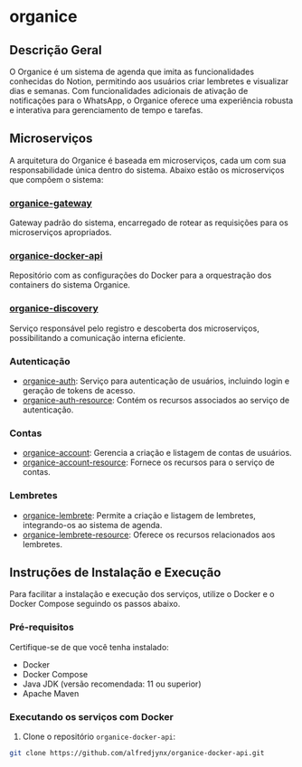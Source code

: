 # organice

## Descrição Geral

O Organice é um sistema de agenda que imita as funcionalidades conhecidas do Notion, permitindo aos usuários criar lembretes e visualizar dias e semanas. Com funcionalidades adicionais de ativação de notificações para o WhatsApp, o Organice oferece uma experiência robusta e interativa para gerenciamento de tempo e tarefas.

## Microserviços

A arquitetura do Organice é baseada em microserviços, cada um com sua responsabilidade única dentro do sistema. Abaixo estão os microserviços que compõem o sistema:

### [organice-gateway](https://github.com/alfredjynx/organice-gateway.git)
Gateway padrão do sistema, encarregado de rotear as requisições para os microserviços apropriados.

### [organice-docker-api](https://github.com/alfredjynx/organice-docker-api.git)
Repositório com as configurações do Docker para a orquestração dos containers do sistema Organice.

### [organice-discovery](https://github.com/alfredjynx/organice-discovery.git)
Serviço responsável pelo registro e descoberta dos microserviços, possibilitando a comunicação interna eficiente.

### Autenticação
- [organice-auth](https://github.com/alfredjynx/organice-auth.git): Serviço para autenticação de usuários, incluindo login e geração de tokens de acesso.
- [organice-auth-resource](https://github.com/alfredjynx/organice-auth-resource.git): Contém os recursos associados ao serviço de autenticação.

### Contas
- [organice-account](https://github.com/alfredjynx/organice-account.git): Gerencia a criação e listagem de contas de usuários.
- [organice-account-resource](https://github.com/alfredjynx/organice-account-resource.git): Fornece os recursos para o serviço de contas.

### Lembretes
- [organice-lembrete](https://github.com/alfredjynx/organice-lembrete.git): Permite a criação e listagem de lembretes, integrando-os ao sistema de agenda.
- [organice-lembrete-resource](https://github.com/alfredjynx/organice-lembrete-resource.git): Oferece os recursos relacionados aos lembretes.

## Instruções de Instalação e Execução

Para facilitar a instalação e execução dos serviços, utilize o Docker e o Docker Compose seguindo os passos abaixo.

### Pré-requisitos

Certifique-se de que você tenha instalado:
- Docker
- Docker Compose
- Java JDK (versão recomendada: 11 ou superior)
- Apache Maven

### Executando os serviços com Docker

1. Clone o repositório `organice-docker-api`:

```bash
git clone https://github.com/alfredjynx/organice-docker-api.git
